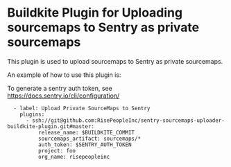 # Buildkite Plugin for Uploading sourcemaps to Sentry as private sourcemaps

This plugin is used to upload sourcemaps to Sentry as private sourcemaps.

An example of how to use this plugin is:

To generate a sentry auth token, see https://docs.sentry.io/cli/configuration/

```
  - label: Upload Private SourceMaps to Sentry
    plugins:
      - ssh://git@github.com:RisePeopleInc/sentry-sourcemaps-uploader-buildkite-plugin.git#master:
          release_name: $BUILDKITE_COMMIT
          sourcemaps_artifact: sourcemaps/*
          auth_token: $SENTRY_AUTH_TOKEN
          project: foo
          org_name: risepeopleinc
```
